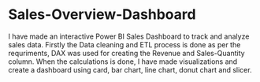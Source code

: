 # Sales-Overview-Dashboard
I have made an interactive Power BI Sales Dashboard to track and analyze sales data.
Firstly the Data cleaning and ETL process is done as per the requriments, DAX was used for creating the Revenue and Sales-Quantity column.
When  the calculations is done, I have made visualizations and create a dashboard using card, bar chart, line chart, donut chart and slicer.
